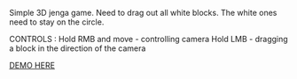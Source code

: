 Simple 3D jenga game. Need to drag out all white blocks. The white ones need to stay on the circle.

CONTROLS :
Hold RMB and move - controlling camera
Hold LMB - dragging a block in the direction of the camera

[DEMO HERE](http://pp43694.wsbpoz.solidhost.pl/test/jenga/)